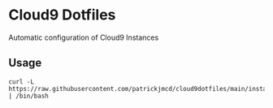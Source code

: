 # Cloud9 Dotfiles

Automatic configuration of Cloud9 Instances

## Usage

```Shell
curl -L https://raw.githubusercontent.com/patrickjmcd/cloud9dotfiles/main/install.sh | /bin/bash
```